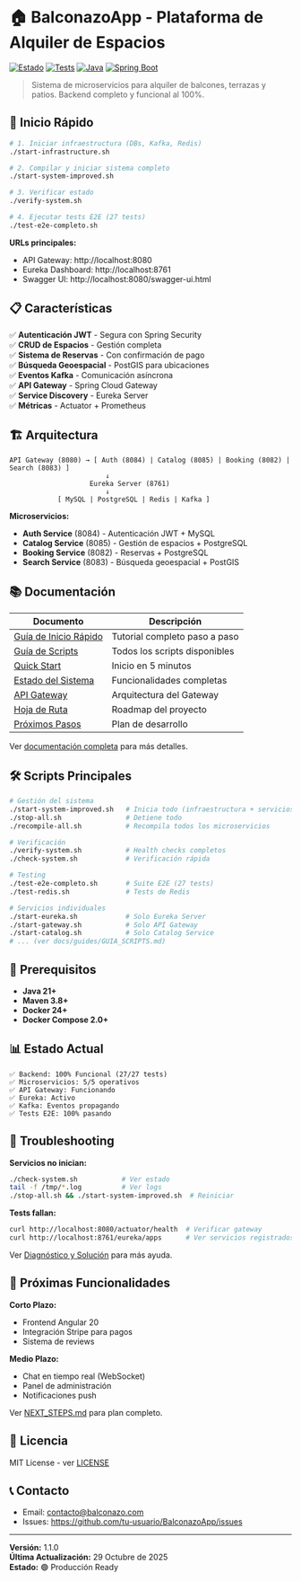 # 🏠 BalconazoApp - Plataforma de Alquiler de Espacios

[![Estado](https://img.shields.io/badge/Estado-Producción%20Ready-success)](.)
[![Tests](https://img.shields.io/badge/Tests-27%2F27%20Passing-brightgreen)](.)
[![Java](https://img.shields.io/badge/Java-21-orange)](https://www.oracle.com/java/)
[![Spring Boot](https://img.shields.io/badge/Spring%20Boot-3.5.7-green)](https://spring.io/projects/spring-boot)

> Sistema de microservicios para alquiler de balcones, terrazas y patios. Backend completo y funcional al 100%.

## 🚀 Inicio Rápido

```bash
# 1. Iniciar infraestructura (DBs, Kafka, Redis)
./start-infrastructure.sh

# 2. Compilar y iniciar sistema completo
./start-system-improved.sh

# 3. Verificar estado
./verify-system.sh

# 4. Ejecutar tests E2E (27 tests)
./test-e2e-completo.sh
```

**URLs principales:**
- API Gateway: http://localhost:8080
- Eureka Dashboard: http://localhost:8761
- Swagger UI: http://localhost:8080/swagger-ui.html

## 📋 Características

✅ **Autenticación JWT** - Segura con Spring Security  
✅ **CRUD de Espacios** - Gestión completa  
✅ **Sistema de Reservas** - Con confirmación de pago  
✅ **Búsqueda Geoespacial** - PostGIS para ubicaciones  
✅ **Eventos Kafka** - Comunicación asíncrona  
✅ **API Gateway** - Spring Cloud Gateway  
✅ **Service Discovery** - Eureka Server  
✅ **Métricas** - Actuator + Prometheus

## 🏗️ Arquitectura

```
API Gateway (8080) → [ Auth (8084) | Catalog (8085) | Booking (8082) | Search (8083) ]
                        ↓
                    Eureka Server (8761)
                        ↓
            [ MySQL | PostgreSQL | Redis | Kafka ]
```

**Microservicios:**
- **Auth Service** (8084) - Autenticación JWT + MySQL
- **Catalog Service** (8085) - Gestión de espacios + PostgreSQL
- **Booking Service** (8082) - Reservas + PostgreSQL
- **Search Service** (8083) - Búsqueda geoespacial + PostGIS

## 📚 Documentación

| Documento | Descripción |
|-----------|-------------|
| [Guía de Inicio Rápido](docs/guides/GUIA_INICIO_RAPIDO.md) | Tutorial completo paso a paso |
| [Guía de Scripts](docs/guides/GUIA_SCRIPTS.md) | Todos los scripts disponibles |
| [Quick Start](docs/guides/QUICKSTART.md) | Inicio en 5 minutos |
| [Estado del Sistema](docs/technical/SISTEMA_100_FUNCIONAL.md) | Funcionalidades completas |
| [API Gateway](docs/technical/API_GATEWAY_COMPLETADO.md) | Arquitectura del Gateway |
| [Hoja de Ruta](docs/HOJA_DE_RUTA.md) | Roadmap del proyecto |
| [Próximos Pasos](docs/NEXT_STEPS.md) | Plan de desarrollo |

Ver [documentación completa](docs/) para más detalles.

## 🛠️ Scripts Principales

```bash
# Gestión del sistema
./start-system-improved.sh   # Inicia todo (infraestructura + servicios)
./stop-all.sh                # Detiene todo
./recompile-all.sh           # Recompila todos los microservicios

# Verificación
./verify-system.sh           # Health checks completos
./check-system.sh            # Verificación rápida

# Testing
./test-e2e-completo.sh       # Suite E2E (27 tests)
./test-redis.sh              # Tests de Redis

# Servicios individuales
./start-eureka.sh            # Solo Eureka Server
./start-gateway.sh           # Solo API Gateway
./start-catalog.sh           # Solo Catalog Service
# ... (ver docs/guides/GUIA_SCRIPTS.md)
```

## 🔧 Prerequisitos

- **Java 21+**
- **Maven 3.8+**
- **Docker 24+**
- **Docker Compose 2.0+**

## 📊 Estado Actual

```
✅ Backend: 100% Funcional (27/27 tests)
✅ Microservicios: 5/5 operativos
✅ API Gateway: Funcionando
✅ Eureka: Activo
✅ Kafka: Eventos propagando
✅ Tests E2E: 100% pasando
```

## 🐛 Troubleshooting

**Servicios no inician:**
```bash
./check-system.sh           # Ver estado
tail -f /tmp/*.log          # Ver logs
./stop-all.sh && ./start-system-improved.sh  # Reiniciar
```

**Tests fallan:**
```bash
curl http://localhost:8080/actuator/health  # Verificar gateway
curl http://localhost:8761/eureka/apps      # Ver servicios registrados
```

Ver [Diagnóstico y Solución](docs/technical/DIAGNOSTICO_Y_SOLUCION_FINAL.md) para más ayuda.

## 🚦 Próximas Funcionalidades

**Corto Plazo:**
- Frontend Angular 20
- Integración Stripe para pagos
- Sistema de reviews

**Medio Plazo:**
- Chat en tiempo real (WebSocket)
- Panel de administración
- Notificaciones push

Ver [NEXT_STEPS.md](docs/NEXT_STEPS.md) para plan completo.

## 📄 Licencia

MIT License - ver [LICENSE](LICENSE)

## 📞 Contacto

- Email: contacto@balconazo.com
- Issues: https://github.com/tu-usuario/BalconazoApp/issues

---

**Versión:** 1.1.0  
**Última Actualización:** 29 Octubre de 2025  
**Estado:** 🟢 Producción Ready

